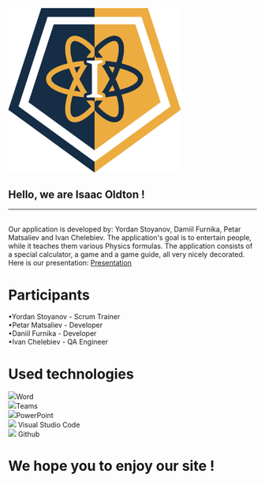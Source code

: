 
<img src= "Documentation/Isaac-Oldton-logo.png" width="350">

 

## Hello, we are Isaac Oldton !
<hr> <br>
Our application is developed by: Yordan Stoyanov, Damiil Furnika, Petar Matsaliev and Ivan Chelebiev.
The application's goal is to entertain people, while it teaches them various Physics formulas. 
The application consists of a special calculator, a game and a game guide, all very nicely decorated.<br>
Here is our presentation:
<a href="Documentation/Isaac OLdton-Presentation.pptx" >Presentation</a>

 

# Participants

 

•Yordan Stoyanov - Scrum Trainer <br>
•Petar Matsaliev - Developer <br>
•Daniil Furnika - Developer <br>
•Ivan Chelebiev - QA Engineer <br> 

 

# Used technologies

 

<img src = "https://download.logo.wine/logo/Microsoft_Word/Microsoft_Word-Logo.wine.png" width= "25">Word <br>
<img src = "https://heliocentrix.co.uk/wp-content/uploads/2020/04/microsoft-teams-logo-png_480-480.png" width = "20">Teams <br>
<img src = "https://brandslogos.com/wp-content/uploads/thumbs/microsoft-powerpoint-2013-logo-vector.svg" width ="20">PowerPoint <br> 
<img src = "https://upload.wikimedia.org/wikipedia/commons/thumb/9/9a/Visual_Studio_Code_1.35_icon.svg/1024px-Visual_Studio_Code_1.35_icon.svg.png" width = "20"> Visual Studio Code <br>
<img src = "https://external-content.duckduckgo.com/iu/?u=https%3A%2F%2Flogos-download.com%2Fwp-content%2Fuploads%2F2016%2F09%2FGitHub_logo.png&f=1&nofb=1" width = "20"> Github <br>

# We hope you to enjoy our site !
